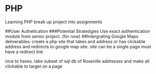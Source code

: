 # PHP
Learning PHP
break up project into assignments 

##User Authetication 
###Potential Stratedgies 
Use exact authentication module from senior project. (for now) 
##Intergrating Google Maps
deliverables: 
create a php site that takes and address or has clickable address and redirects to google map site. 
site can be a single page
must have a redirect link

nice to haves.
take subset of sql db of Roseville addresses and make all clickable to target on a page 
